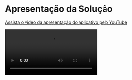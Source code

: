 # Apresentação da Solução

[Assista o vídeo da apresentação do aplicativo pelo YouTube](https://youtu.be/f5PS-rD2V7w)

![Teste 05](apresentacao.mp4)